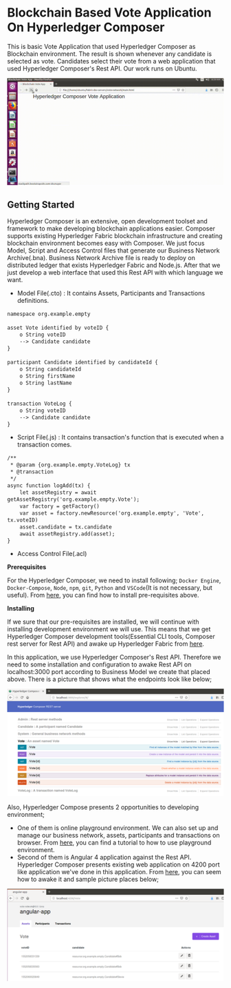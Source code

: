 # Blockchain Based Vote Application On Hyperledger Composer
This is basic Vote Application that used Hyperledger Composer as Blockchain environment. The result is shown whenever any candidate
is selected as vote. Candidates select their vote from a web application that used Hyperledger Composer's Rest API. Our work runs on
Ubuntu.

![alt text](image/outputonlinevideocuttercom.gif)

## Getting Started
Hyperledger Composer is an extensive, open development toolset and framework to make developing blockchain applications easier. Composer
supports existing Hyperledger Fabric blockchain infrastructure and creating blockchain environment becomes easy with Composer. We
just focus Model, Script and Access Control files that generate our Business Network Archive(.bna). Business Network Archive file is
ready to deploy on distributed ledger that exists Hyperledger Fabric and Node.js. After that we just develop a web interface that used
this Rest API with which language we want.
- Model File(.cto) : It contains Assets, Participants and Transactions definitions.
```
namespace org.example.empty

asset Vote identified by voteID {
    o String voteID
    --> Candidate candidate
}

participant Candidate identified by candidateId {
    o String candidateId
    o String firstName
    o String lastName
}

transaction VoteLog {
    o String voteID
    --> Candidate candidate
}
```
- Script File(.js) : It contains transaction's function that is executed when a transaction comes.
```
/**
 * @param {org.example.empty.VoteLog} tx
 * @transaction
 */
async function logAdd(tx) {
    let assetRegistry = await getAssetRegistry('org.example.empty.Vote');
  	var factory = getFactory()
    var asset = factory.newResource('org.example.empty', 'Vote', tx.voteID)
    asset.candidate = tx.candidate
    await assetRegistry.add(asset);
}
```
- Access Control File(.acl)

**Prerequisites**

For the Hyperledger Composer, we need to install following; `Docker Engine`, `Docker-Compose`, `Node`, `npm`, `git`, `Python` and
`VSCode`(It is not necessary, but useful). From [here](https://hyperledger.github.io/composer/v0.19/installing/installing-prereqs.html), you can
find how to install pre-requisites above.

**Installing**

If we sure that our pre-requisites are installed, we will continue with installing development environment we will use. This means that
we get Hyperledger Composer development tools(Essential CLI tools, Composer rest server for Rest API) and awake up Hyperledger Fabric 
from [here](https://hyperledger.github.io/composer/v0.19/installing/development-tools.html).

In this application, we use Hyperledger Composer's Rest API. Therefore we need to some installation and configuration to awake Rest API
on localhost:3000 port according to Business Model we create that placed above. There is a picture that shows what the endpoints
look like below;

![alt text](image/loclhost3000.PNG)

Also, Hyperledger Compose presents 2 opportunities to developing environment;
- One of them is online playground environment. We can also set up and manage our business network, assets, participants and
transactions on browser. From [here](https://hyperledger.github.io/composer/v0.19/tutorials/playground-tutorial.html), you can find a
tutorial to how to use playground environment.
- Second of them is Angular 4 application against the Rest API. Hyperledger Composer presents existing web application on 4200 port like
application we've done in this application. From [here](https://hyperledger.github.io/composer/v0.19/tutorials/developer-tutorial.html),
you can seem how to awake it and sample picture places below;

![alt text](image/loclhost4200.PNG)
